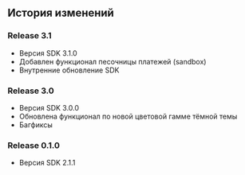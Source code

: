## История изменений

### Release 3.1
- Версия SDK 3.1.0
- Добавлен функционал песочницы платежей (sandbox) 
- Внутренние обновление SDK

### Release 3.0
- Версия SDK 3.0.0
- Обновлена функционал по новой цветовой гамме тёмной темы
- Багфиксы

### Release 0.1.0
- Версия SDK 2.1.1
